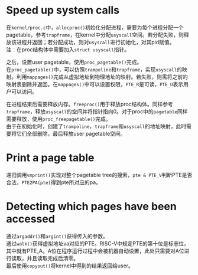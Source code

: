 # Speed up system calls
在`kernel/proc.c`中，`allocproc()`初始化分配进程，需要为每个进程分配一个pagetable，参考`trapframe`，在kernel中分配`usyscall`空间。若分配失败，则释放该进程并返回；若分配成功，则对`usyscall`进行初始化，对其pid赋值。  
注：在proc结构体中需要加入`struct usyscall`指针。  

之后，设置user pagetable，使用`proc_pagetable()`完成。  
在`proc_pagetable()`中，可以仿照`trampoline`和`trapframe`，实现`usyscall`的映射。利用`mappages()`完成从虚拟地址到物理地址的映射。若失败，则需将之前的映射表删除并返回。在`mappages()`中可以设置权限，`PTE_R`是可读，`PTE_U`表示用户可以访问。  

在进程结束后需要释放内存。`freeproc()`用于释放proc结构体。同样参考`trapframe`，释放`usyscall`的空间并将指针指向0。对于proc中的`pagetable`同样需要释放，使用`proc_freepagetable()`完成。  
由于在初始化时，创建了`trampoline`，`trapframe`和`usyscall`的地址映射，此时需要将它们全部删除，最后释放user pagetable空间。

# Print a page table
递归调用`vmprint()`实现对整个pagetable tree的搜索，`pte & PTE_V`判断PTE是否合法，`PTE2PA(pte)`得到pte所对应的pa。

# Detecting which pages have been accessed
通过`argaddr()`和`argint()`获得传入的参数。  
通过`walk()`获得虚拟地址va对应的PTE。RISC-V中规定PTE的第十位是标志位，其中就有PTE_A。A位在程序运行过程中会被机器自动设置，此处只需要对A位进行读取，并且读取完成后清零。  
最后使用`copyout()`将kernel中得到的结果返回给user。